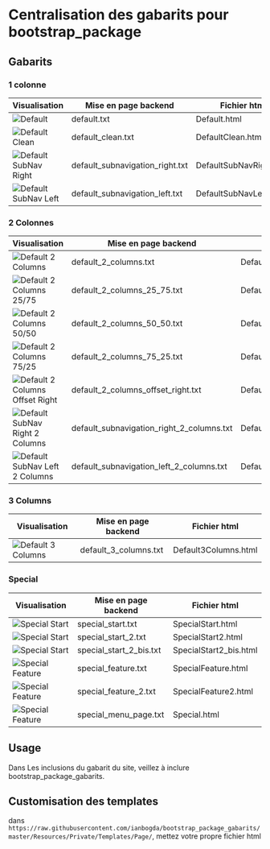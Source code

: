 # Centralisation des gabarits pour bootstrap_package

## Gabarits

### 1 colonne
Visualisation | Mise en page backend | Fichier html
--------|---------------------|-------------------
![Default][1] | default.txt | Default.html
![Default Clean][2] | default_clean.txt | DefaultClean.html
![Default SubNav Right][3] | default_subnavigation_right.txt | DefaultSubNavRight.html
![Default SubNav Left][4] | default_subnavigation_left.txt | DefaultSubNavLeft.html

### 2 Colonnes

Visualisation | Mise en page backend | Fichier html
--------|---------------------|-------------------
![Default 2 Columns][5] | default_2_columns.txt | Default2Columns.html
![Default 2 Columns 25/75][6] | default_2_columns_25_75.txt | Default2Columns2575.html
![Default 2 Columns 50/50][7] | default_2_columns_50_50.txt | Default2Columns5050.html
![Default 2 Columns 75/25][8] | default_2_columns_75_25.txt | Default2Columns7525.html
![Default 2 Columns Offset Right][9] | default_2_columns_offset_right.txt | Default2ColumnsOffsetRight.html
![Default SubNav Right 2 Columns][10] | default_subnavigation_right_2_columns.txt | DefaultSubNavRight2Columns.html
![Default SubNav Left 2 Columns][11] | default_subnavigation_left_2_columns.txt | DefaultSubNavLeft2Columns.html

### 3 Columns

Visualisation | Mise en page backend | Fichier html
--------|---------------------|-------------------
![Default 3 Columns][12] | default_3_columns.txt | Default3Columns.html

### Special

Visualisation | Mise en page backend | Fichier html
--------|---------------------|-------------------
![Special Start][13] | special_start.txt | SpecialStart.html
![Special Start][14] | special_start_2.txt | SpecialStart2.html
![Special Start][14] | special_start_2_bis.txt | SpecialStart2_bis.html
![Special Feature][15] | special_feature.txt | SpecialFeature.html
![Special Feature][16] | special_feature_2.txt | SpecialFeature2.html
![Special Feature][17] | special_menu_page.txt | Special.html

## Usage

Dans Les inclusions du gabarit du site, veillez à inclure bootstrap_package_gabarits.

## Customisation des templates

dans ```https://raw.githubusercontent.com/ianbogda/bootstrap_package_gabarits/master/Resources/Private/Templates/Page/```, mettez votre propre fichier html


[1]: https://raw.githubusercontent.com/ianbogda/bootstrap_package_gabarits/master/Resources/Public/Images/BackendLayouts/default.gif
[2]: https://raw.githubusercontent.com/ianbogda/bootstrap_package_gabarits/master/Resources/Public/Images/BackendLayouts/default_clean.gif
[3]: https://raw.githubusercontent.com/ianbogda/bootstrap_package_gabarits/master/Resources/Public/Images/BackendLayouts/default_subnavigation_right.gif
[4]: https://raw.githubusercontent.com/ianbogda/bootstrap_package_gabarits/master/Resources/Public/Images/BackendLayouts/default_subnavigation_left.gif

[5]: https://raw.githubusercontent.com/ianbogda/bootstrap_package_gabarits/master/Resources/Public/Images/BackendLayouts/default_2_columns.gif
[6]: https://raw.githubusercontent.com/ianbogda/bootstrap_package_gabarits/master/Resources/Public/Images/BackendLayouts/default_2_columns_25_75.gif
[7]: https://raw.githubusercontent.com/ianbogda/bootstrap_package_gabarits/master/Resources/Public/Images/BackendLayouts/default_2_columns_50_50.gif
[8]: https://raw.githubusercontent.com/ianbogda/bootstrap_package_gabarits/master/Resources/Public/Images/BackendLayouts/default_2_columns_75_25.gif
[9]: https://raw.githubusercontent.com/ianbogda/bootstrap_package_gabarits/master/Resources/Public/Images/BackendLayouts/default_2_columns_offset_right.gif
[10]: https://raw.githubusercontent.com/ianbogda/bootstrap_package_gabarits/master/Resources/Public/Images/BackendLayouts/default_subnavigation_right_2_columns.gif
[11]: https://raw.githubusercontent.com/ianbogda/bootstrap_package_gabarits/master/Resources/Public/Images/BackendLayouts/default_subnavigation_left_2_columns.gif

[12]: https://raw.githubusercontent.com/ianbogda/bootstrap_package_gabarits/master/Resources/Public/Images/BackendLayouts/default_3_columns.gif

[13]: https://raw.githubusercontent.com/ianbogda/bootstrap_package_gabarits/master/Resources/Public/Images/BackendLayouts/special_start.gif
[14]: https://raw.githubusercontent.com/ianbogda/bootstrap_package_gabarits/master/Resources/Public/Images/BackendLayouts/special_start_2.gif
[15]: https://raw.githubusercontent.com/ianbogda/bootstrap_package_gabarits/master/Resources/Public/Images/BackendLayouts/special_feature.gif
[16]: https://raw.githubusercontent.com/ianbogda/bootstrap_package_gabarits/master/Resources/Public/Images/BackendLayouts/special_feature_2.gif
[17]: https://raw.githubusercontent.com/ianbogda/bootstrap_package_gabarits/master/Resources/Public/Images/BackendLayouts/special_menu_page.gif

